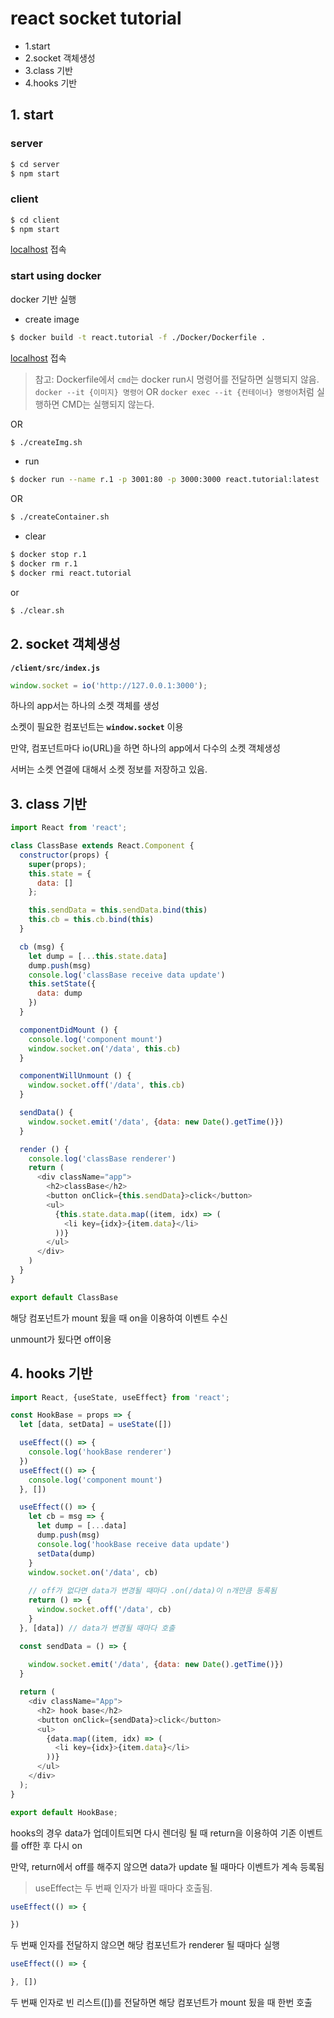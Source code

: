 # react socket tutorial

* 1.start
* 2.socket 객체생성
* 3.class 기반
* 4.hooks 기반

## 1. start

### server

```bash
$ cd server
$ npm start
```

### client

```bash
$ cd client
$ npm start
```

[localhost](http://127.0.0.1:3001) 접속

### start using docker

docker 기반 실행

* create image

```bash
$ docker build -t react.tutorial -f ./Docker/Dockerfile .
```

[localhost](http://127.0.0.1:3001) 접속

> 참고: Dockerfile에서 `cmd`는 docker run시 명령어를 전달하면 실행되지 않음. `docker --it {이미지} 명령어` OR `docker exec --it {컨테이너} 명령어`처럼 실행하면 CMD는 실행되지 않는다.

OR

```bash
$ ./createImg.sh
```

* run 

```bash
$ docker run --name r.1 -p 3001:80 -p 3000:3000 react.tutorial:latest
```

OR

```bash
$ ./createContainer.sh
```

* clear

```bash
$ docker stop r.1
$ docker rm r.1
$ docker rmi react.tutorial
```

or 

```bash
$ ./clear.sh
```

## 2. socket 객체생성

**`/client/src/index.js`**

```js
window.socket = io('http://127.0.0.1:3000');
```

하나의 app서는 하나의 소켓 객체를 생성

소켓이 필요한 컴포넌트는 **`window.socket`** 이용

만약, 컴포넌트마다 io(URL)을 하면 하나의 app에서 다수의 소켓 객체생성

서버는 소켓 연결에 대해서 소켓 정보를 저장하고 있음.

## 3. class 기반

```js
import React from 'react';

class ClassBase extends React.Component {
  constructor(props) {
    super(props);
    this.state = {
      data: []
    };

    this.sendData = this.sendData.bind(this)
    this.cb = this.cb.bind(this)
  }

  cb (msg) {
    let dump = [...this.state.data]  
    dump.push(msg)
    console.log('classBase receive data update')
    this.setState({
      data: dump
    })
  }

  componentDidMount () {
    console.log('component mount')
    window.socket.on('/data', this.cb)
  }

  componentWillUnmount () {
    window.socket.off('/data', this.cb)
  }

  sendData() {
    window.socket.emit('/data', {data: new Date().getTime()})
  }

  render () {
    console.log('classBase renderer')
    return (
      <div className="app">
        <h2>classBase</h2>
        <button onClick={this.sendData}>click</button>
        <ul>
          {this.state.data.map((item, idx) => (
            <li key={idx}>{item.data}</li>
          ))}
        </ul>
      </div>
    )
  }
}

export default ClassBase
```

해당 컴포넌트가 mount 됬을 때 on을 이용하여 이벤트 수신

unmount가 됬다면 off이용

## 4. hooks 기반

```js
import React, {useState, useEffect} from 'react';

const HookBase = props => {
  let [data, setData] = useState([])

  useEffect(() => {
    console.log('hookBase renderer')
  })
  useEffect(() => {
    console.log('component mount')
  }, [])

  useEffect(() => {
    let cb = msg => {
      let dump = [...data]  
      dump.push(msg)
      console.log('hookBase receive data update')
      setData(dump)
    }
    window.socket.on('/data', cb)
    
    // off가 없다면 data가 변경될 때마다 .on(/data)이 n개만큼 등록됨
    return () => {
      window.socket.off('/data', cb)
    }
  }, [data]) // data가 변경될 때마다 호출

  const sendData = () => {
    
    window.socket.emit('/data', {data: new Date().getTime()})
  }

  return (
    <div className="App">
      <h2> hook base</h2>
      <button onClick={sendData}>click</button>
      <ul>
        {data.map((item, idx) => (
          <li key={idx}>{item.data}</li>
        ))}
      </ul>
    </div>
  );
}

export default HookBase;

```

hooks의 경우 data가 업데이트되면 다시 렌더링 될 때 return을 이용하여 기존 이벤트를 off한 후 다시 on

만약, return에서 off를 해주지 않으면 data가 update 될 때마다 이벤트가 계속 등록됨

> useEffect는 두 번째 인자가 바뀔 때마다 호출됨.

```js
useEffect(() => {

})
```

두 번째 인자를 전달하지 않으면 해당 컴포넌트가 renderer 될 때마다 실행

```js
useEffect(() => {

}, [])
```

두 번째 인자로 빈 리스트([])를 전달하면 해당 컴포넌트가 mount 됬을 때 한번 호출